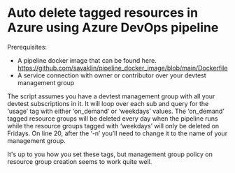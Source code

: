 # Auto delete tagged resources in Azure using Azure DevOps pipeline

Prerequisites:

- A pipeline docker image that can be found here. https://github.com/savaklin/pipeline_docker_image/blob/main/Dockerfile
- A service connection with owner or contributor over your devtest management group

The script assumes you have a devtest management group with all your devtest subscriptions in it. It will loop over each sub and query for the ‘usage’ tag with either ‘on_demand’ or ‘weekdays’ values. The ‘on_demand’ tagged resource groups will be deleted every day when the pipeline runs while the resource groups tagged with ‘weekdays’ will only be deleted on Fridays. On line 20, after the ‘-n’  you’ll need to change it to the name of your management group.

It's up to you how you set these tags, but management group policy on resource group creation seems to work quite well.

